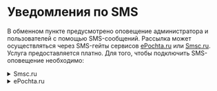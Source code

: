 # Уведомления по SMS

В обменном пункте предусмотрено оповещение администратора и пользователей с помощью SMS-сообщений. Рассылка может осуществляться через SMS-гейты сервисов [ePochta.ru](http://www.epochta.ru/) или [Smsc.ru](http://smsc.ru/). Услуга предоставляется платно. Для того, чтобы подключить SMS-оповещение необходимо:

<details>

<summary>Smsc.ru</summary>

\
1\. Зарегистрируйтесь в сервисе [Smsc.ru](http://smsc.ru/)

2\. Пополните баланс в сервисе Smsc.

3\. В панели управления обменным пунктом в разделе "**Сообщения**" → "**SMS гейты**" → найдите гейт SMSC в таблице и нажмите на ссылку "**Настройки**":

В блоке "**Настройки модуля**" укажите необходимые данные вашего аккаунта SMSC и сохраните изменения.

</details>

<details>

<summary>ePochta.ru</summary>

1\. Зарегистрируйтесь в сервисе [ePochta.ru](http://www.epochta.ru/).

2\. В личном кабинете перейдите в раздел "**Настройки аккаунта**".

<img src="https://premiumexchanger.com/wp-content/uploads/9.1.11.png" alt="9.1.1" data-size="original">

3\. Перейдите на вкладку API. Включите XML интерфейс и переведите его в "**Рабочий**" режим.

<img src="https://premiumexchanger.com/wp-content/uploads/9.1.2.png" alt="9.1.2" data-size="original">

На вкладке "**ePochta SMS**" можно включить использование буквенного имени отправителя, таким образом можно повысить процент доставки sms-сообщений. За использование буквенного имени ePochta берет доплату с каждого отправленного sms в зависимости от сотового оператора.

4\. Пополните баланс в сервисе ePochta.

5\. В панели управления обменным пунктом в разделе Сообщения → SMS гейты → найдите гейт "**E-pochta**" в таблице и нажмите на ссылку "**Настройки**":

В блоке "**Настройки модуля**" укажите необходимые данные вашего аккаунта "**E-pochta**" и сохраните изменения.

По умолчанию ePochta модерирует все отправляемые sms сообщение, поэтому они могу приходить с задержкой. Чтобы отключить модерацию сообщений, сделайте запрос в службу поддержки ePochta с данной просьбой.

</details>
